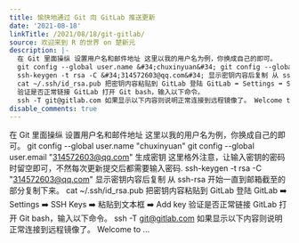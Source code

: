 ```yaml
---
title: 愉快地通过 Git 向 GitLab 推送更新
date: '2021-08-18'
linkTitle: /2021/08/18/git-gitlab/
source: 欢迎来到 R 的世界 on 楚新元
description: |-
  在 Git 里面操纵 设置用户名和邮件地址 这里以我的用户名为例，你换成自己的即可。
  git config --global user.name &#34;chuxinyuan&#34; git config --global user.email &#34;314572603@qq.com&#34; 生成密钥 这里格外注意，让输入密钥的密码时留空即可，不然每次更新提交后都需要输入密码.
  ssh-keygen -t rsa -C &#34;314572603@qq.com&#34; 显示密钥内容后复制 从 ssh-rsa 开始一直到邮箱截至的部分复制下来。
  cat ~/.ssh/id_rsa.pub 把密钥内容粘贴到 GitLab 登陆 GitLab ➡️ Settings ➡️ SSH Keys ➡️ 粘贴到文本框 ➡️ Add key
  验证是否正常链接 GitLab 打开 Git bash，输入以下命令。
  ssh -T git@gitlab.com 如果显示以下内容则说明正常连接到远程镜像了。 Welcome to ...
disable_comments: true
---
```

在 Git 里面操纵 设置用户名和邮件地址 这里以我的用户名为例，你换成自己的即可。
git config --global user.name &#34;chuxinyuan&#34; git config --global user.email &#34;314572603@qq.com&#34; 生成密钥 这里格外注意，让输入密钥的密码时留空即可，不然每次更新提交后都需要输入密码.
ssh-keygen -t rsa -C &#34;314572603@qq.com&#34; 显示密钥内容后复制 从 ssh-rsa 开始一直到邮箱截至的部分复制下来。
cat ~/.ssh/id_rsa.pub 把密钥内容粘贴到 GitLab 登陆 GitLab ➡️ Settings ➡️ SSH Keys ➡️ 粘贴到文本框 ➡️ Add key
验证是否正常链接 GitLab 打开 Git bash，输入以下命令。
ssh -T git@gitlab.com 如果显示以下内容则说明正常连接到远程镜像了。 Welcome to ...
